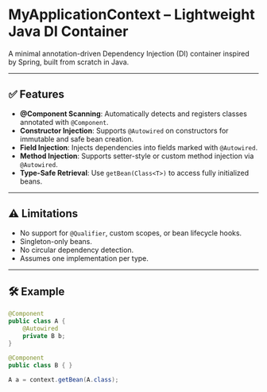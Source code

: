 # MyApplicationContext – Lightweight Java DI Container

A minimal annotation-driven Dependency Injection (DI) container inspired by Spring, built from scratch in Java.

---

## ✅ Features

- **@Component Scanning**: Automatically detects and registers classes annotated with `@Component`.
- **Constructor Injection**: Supports `@Autowired` on constructors for immutable and safe bean creation.
- **Field Injection**: Injects dependencies into fields marked with `@Autowired`.
- **Method Injection**: Supports setter-style or custom method injection via `@Autowired`.
- **Type-Safe Retrieval**: Use `getBean(Class<T>)` to access fully initialized beans.

---

## ⚠️ Limitations

- No support for `@Qualifier`, custom scopes, or bean lifecycle hooks.
- Singleton-only beans.
- No circular dependency detection.
- Assumes one implementation per type.

---

## 🛠 Example

```java
@Component
public class A {
    @Autowired
    private B b;
}

@Component
public class B { }

A a = context.getBean(A.class);